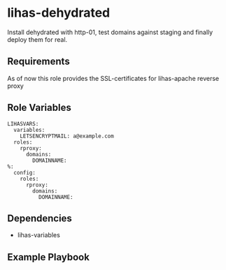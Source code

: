 # lihas-dehydrated

Install dehydrated with http-01, test domains against staging and finally deploy them for real.

## Requirements

As of now this role provides the SSL-certificates for lihas-apache reverse proxy

## Role Variables

```
LIHASVARS:
  variables:
    LETSENCRYPTMAIL: a@example.com
  roles:
    rproxy:
      domains:
        DOMAINNAME:
%:
  config:
    roles:
      rproxy:
        domains:
          DOMAINNAME:
```

## Dependencies

* lihas-variables

## Example Playbook
